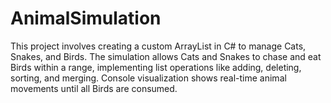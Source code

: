 # AnimalSimulation
This project involves creating a custom ArrayList in C# to manage Cats, Snakes, and Birds. The simulation allows Cats and Snakes to chase and eat Birds within a range, implementing list operations like adding, deleting, sorting, and merging. Console visualization shows real-time animal movements until all Birds are consumed.

